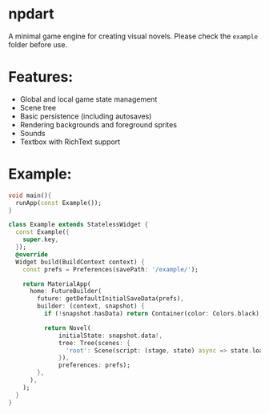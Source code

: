 # npdart

A minimal game engine for creating visual novels.
Please check the `example` folder before use.

# Features:
* Global and local game state management
* Scene tree
* Basic persistence (including autosaves)
* Rendering backgrounds and foreground sprites
* Sounds
* Textbox with RichText support

# Example:

```dart
void main(){
  runApp(const Example());
}

class Example extends StatelessWidget {
  const Example({
    super.key,
  });
  @override
  Widget build(BuildContext context) {
    const prefs = Preferences(savePath: '/example/');

    return MaterialApp(
      home: FutureBuilder(
        future: getDefaultInitialSaveData(prefs),
        builder: (context, snapshot) {
          if (!snapshot.hasData) return Container(color: Colors.black);

          return Novel(
              initialState: snapshot.data!,
              tree: Tree(scenes: {
                'root': Scene(script: (stage, state) async => state.loadScene('root'))
              }),
              preferences: prefs);
        },
      ),
    );
  }
}
```